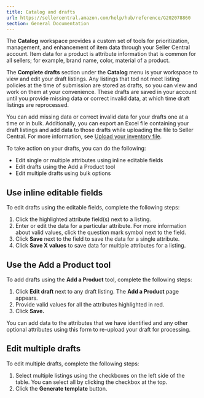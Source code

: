 ```yaml
---
title: Catalog and drafts
url: https://sellercentral.amazon.com/help/hub/reference/G202078860
section: General Documentation
---
```


The **Catalog** workspace provides a custom set of tools for prioritization,
management, and enhancement of item data through your Seller Central account.
Item data for a product is attribute information that is common for all
sellers; for example, brand name, color, material of a product.

The **Complete drafts** section under the **Catalog** menu is your workspace
to view and edit your draft listings. Any listings that tod not meet listing
policies at the time of submission are stored as drafts, so you can view and
work on them at your convenience. These drafts are saved in your account until
you provide missing data or correct invalid data, at which time draft listings
are reprocessed.

You can add missing data or correct invalid data for your drafts one at a time
or in bulk. Additionally, you can export an Excel file containing your draft
listings and add data to those drafts while uploading the file to Seller
Central. For more information, see [Upload your inventory
file](/gp/help/201576670).

To take action on your drafts, you can do the following:

  * Edit single or multiple attributes using inline editable fields
  * Edit drafts using the Add a Product tool
  * Edit multiple drafts using bulk options

##  Use inline editable fields

To edit drafts using the editable fields, complete the following steps:  

  1. Click the highlighted attribute field(s) next to a listing.
  2. Enter or edit the data for a particular attribute. For more information about valid values, click the question mark symbol next to the field.
  3. Click **Save** next to the field to save the data for a single attribute.
  4. Click **Save X values** to save data for multiple attributes for a listing. 

##  Use the Add a Product tool

To add drafts using the **Add a Product** tool, complete the following steps:  

  1. Click **Edit draft** next to any draft listing. The **Add a Product** page appears.
  2. Provide valid values for all the attributes highlighted in red.
  3. Click **Save.**

You can add data to the attributes that we have identified and any other
optional attributes using this form to re-upload your draft for processing.

##  Edit multiple drafts

To edit multiple drafts, complete the following steps:  

  1. Select multiple listings using the checkboxes on the left side of the table. You can select all by clicking the checkbox at the top.
  2. Click the **Generate template** button. 

